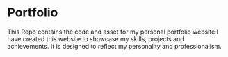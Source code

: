 # Portfolio
This Repo contains the code and asset for my personal portfolio website I have created this website to showcase my skills, projects and achievements. It is designed to reflect my personality and professionalism.
